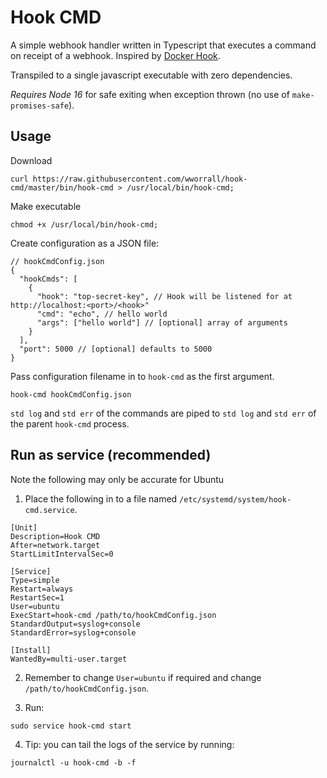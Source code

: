 # Hook CMD

A simple webhook handler written in Typescript that executes a command on receipt of a webhook. Inspired by [Docker Hook](https://github.com/schickling/docker-hook).

Transpiled to a single javascript executable with zero dependencies.

_Requires Node 16_ for safe exiting when exception thrown (no use of `make-promises-safe`).

## Usage

Download

```console
curl https://raw.githubusercontent.com/wworrall/hook-cmd/master/bin/hook-cmd > /usr/local/bin/hook-cmd;
```

Make executable

```console
chmod +x /usr/local/bin/hook-cmd;
```

Create configuration as a JSON file:

```jsonc
// hookCmdConfig.json
{
  "hookCmds": [
    {
      "hook": "top-secret-key", // Hook will be listened for at http://localhost:<port>/<hook>"
      "cmd": "echo", // hello world
      "args": ["hello world"] // [optional] array of arguments
    }
  ],
  "port": 5000 // [optional] defaults to 5000
}
```

Pass configuration filename in to `hook-cmd` as the first argument.

```console
hook-cmd hookCmdConfig.json
```

`std log` and `std err` of the commands are piped to `std log` and `std err` of the parent `hook-cmd` process.

## Run as service (recommended)

Note the following may only be accurate for Ubuntu

1. Place the following in to a file named `/etc/systemd/system/hook-cmd.service`.

```
[Unit]
Description=Hook CMD
After=network.target
StartLimitIntervalSec=0

[Service]
Type=simple
Restart=always
RestartSec=1
User=ubuntu
ExecStart=hook-cmd /path/to/hookCmdConfig.json
StandardOutput=syslog+console
StandardError=syslog+console

[Install]
WantedBy=multi-user.target
```

2. Remember to change `User=ubuntu` if required and change `/path/to/hookCmdConfig.json`.

3. Run:

```console
sudo service hook-cmd start
```

4. Tip: you can tail the logs of the service by running:

```console
journalctl -u hook-cmd -b -f
```
